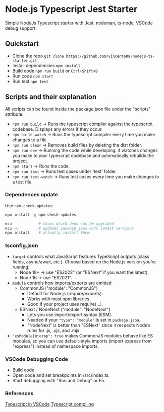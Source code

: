 # Node.js Typescript Jest Starter

Simple NodeJs Typescript starter with Jest, nodeman, ts-node, VSCode debug support.

## Quickstart

- Clone the repo `git clone https://github.com/vincent608/nodejs-ts-starter.git`
- Install dependencies `npm install`
- Build code `npm run build` or `Ctrl+Shift+B`
- Run code `npm start`
- Run test `npm test`

## Scripts and their explanation

All scripts can be found inside the package.json file under the "scripts"
attribute.

- `npm run build` -> Runs the typescript compiler against the typescript codebase. Displays any errors if they occur.
- `npm build-watch` -> Runs the typescript compiler every time you make changes to a file.
- `npm run clean` -> Removes build files by deleting the dist folder.
- `npm run dev` -> Running the code while developing. It watches changes you make to your typescript codebase and automatically rebuilds the project. 
- `npm start` -> Runs the code.
- `npm run test` -> Runs test cases under 'test' folder.
- `npm run test-watch` -> Runs test cases every time you make changes to a test file.

### Dependences update

Use `npm-check-updates`:

```bash
npm install -g npm-check-updates

ncu            # shows which deps can be upgraded
ncu -u         # updates package.json with latest versions
npm install    # actually install them
```

### tsconfig.json

- `target` controls what JavaScript features TypeScript outputs (class fields, async/await, etc.).
  Choose based on the Node.js version you’re running:
  - Node 18+ → use "ES2022" (or "ESNext" if you want the latest).
  - Node 16 → use "ES2021".
- `module` controls how imports/exports are emitted
  - CommonJS ("module": "CommonJS")
    - Default for Node.js (require/exports).
    - Works with most npm libraries.
    - Good if your project uses require(...).
  - ESNext / NodeNext ("module": "NodeNext")
    - Lets you use import/export syntax (ESM).
    - Needed if your `"type": "module"` is set in `package.json`.
    - "NodeNext" is better than "ESNext" since it respects Node’s rules for .js, .cjs, and .mjs.
- `"esModuleInterop": true` makes CommonJS modules behave like ES modules, so you can use default-style imports (import express from "express") instead of namespace imports.

### VSCode Debugging Code

- Build code
- Open code and set breakpoints in /src/index.ts.
- Start debugging with "Run and Debug" or F5.

### References

[Typescript in VSCode](https://code.visualstudio.com/docs/typescript/typescript-tutorial)
[Typescript compiling](https://code.visualstudio.com/docs/typescript/typescript-compiling)